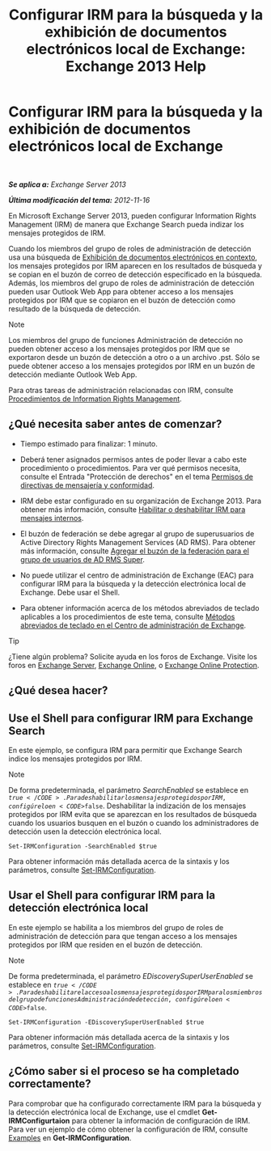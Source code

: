 ﻿---
title: 'Configurar IRM para la búsqueda y la exhibición de documentos electrónicos local de Exchange: Exchange 2013 Help'
TOCTitle: Configurar IRM para la búsqueda y la exhibición de documentos electrónicos local de Exchange
ms:assetid: d96790e9-93ad-4a56-b90f-2dbfa2f2073c
ms:mtpsurl: https://technet.microsoft.com/es-es/library/Gg588319(v=EXCHG.150)
ms:contentKeyID: 49895950
ms.date: 05/22/2018
mtps_version: v=EXCHG.150
ms.translationtype: MT
---

# Configurar IRM para la búsqueda y la exhibición de documentos electrónicos local de Exchange

 

_**Se aplica a:** Exchange Server 2013_

_**Última modificación del tema:** 2012-11-16_

En Microsoft Exchange Server 2013, pueden configurar Information Rights Management (IRM) de manera que Exchange Search pueda indizar los mensajes protegidos de IRM.

Cuando los miembros del grupo de roles de administración de detección usa una búsqueda de [Exhibición de documentos electrónicos en contexto](in-place-ediscovery-exchange-2013-help.md), los mensajes protegidos por IRM aparecen en los resultados de búsqueda y se copian en el buzón de correo de detección especificado en la búsqueda. Además, los miembros del grupo de roles de administración de detección pueden usar Outlook Web App para obtener acceso a los mensajes protegidos por IRM que se copiaron en el buzón de detección como resultado de la búsqueda de detección.


> [!NOTE]
> Los miembros del grupo de funciones Administración de detección no pueden obtener acceso a los mensajes protegidos por IRM que se exportaron desde un buzón de detección a otro o a un archivo .pst. Sólo se puede obtener acceso a los mensajes protegidos por IRM en un buzón de detección mediante Outlook Web App.



Para otras tareas de administración relacionadas con IRM, consulte [Procedimientos de Information Rights Management](information-rights-management-procedures-exchange-2013-help.md).

## ¿Qué necesita saber antes de comenzar?

  - Tiempo estimado para finalizar: 1 minuto.

  - Deberá tener asignados permisos antes de poder llevar a cabo este procedimiento o procedimientos. Para ver qué permisos necesita, consulte el Entrada "Protección de derechos" en el tema [Permisos de directivas de mensajería y conformidad](messaging-policy-and-compliance-permissions-exchange-2013-help.md).

  - IRM debe estar configurado en su organización de Exchange 2013. Para obtener más información, consulte [Habilitar o deshabilitar IRM para mensajes internos](enable-or-disable-irm-for-internal-messages-exchange-2013-help.md).

  - El buzón de federación se debe agregar al grupo de superusuarios de Active Directory Rights Management Services (AD RMS). Para obtener más información, consulte [Agregar el buzón de la federación para el grupo de usuarios de AD RMS Super](add-the-federation-mailbox-to-the-ad-rms-super-users-group-exchange-2013-help.md).

  - No puede utilizar el centro de administración de Exchange (EAC) para configurar IRM para la búsqueda y la detección electrónica local de Exchange. Debe usar el Shell.

  - Para obtener información acerca de los métodos abreviados de teclado aplicables a los procedimientos de este tema, consulte [Métodos abreviados de teclado en el Centro de administración de Exchange](keyboard-shortcuts-in-the-exchange-admin-center-exchange-online-protection-help.md).


> [!TIP]
> ¿Tiene algún problema? Solicite ayuda en los foros de Exchange. Visite los foros en <A href="https://go.microsoft.com/fwlink/p/?linkid=60612">Exchange Server</A>, <A href="https://go.microsoft.com/fwlink/p/?linkid=267542">Exchange Online</A>, o <A href="https://go.microsoft.com/fwlink/p/?linkid=285351">Exchange Online Protection</A>.



## ¿Qué desea hacer?

## Use el Shell para configurar IRM para Exchange Search

En este ejemplo, se configura IRM para permitir que Exchange Search indice los mensajes protegidos por IRM.


> [!NOTE]
> De forma predeterminada, el parámetro <EM>SearchEnabled</EM> se establece en <CODE>$true</CODE>. Para deshabilitar los mensajes protegidos por IRM, configúrelo en <CODE>$false</CODE>. Deshabilitar la indización de los mensajes protegidos por IRM evita que se aparezcan en los resultados de búsqueda cuando los usuarios busquen en el buzón o cuando los administradores de detección usen la detección electrónica local.



    Set-IRMConfiguration -SearchEnabled $true

Para obtener información más detallada acerca de la sintaxis y los parámetros, consulte [Set-IRMConfiguration](https://technet.microsoft.com/es-es/library/dd979792\(v=exchg.150\)).

## Usar el Shell para configurar IRM para la detección electrónica local

En este ejemplo se habilita a los miembros del grupo de roles de administración de detección para que tengan acceso a los mensajes protegidos por IRM que residen en el buzón de detección.


> [!NOTE]
> De forma predeterminada, el parámetro <EM>EDiscoverySuperUserEnabled</EM> se establece en <CODE>$true</CODE>. Para deshabilitar el acceso a los mensajes protegidos por IRM para los miembros del grupo de funciones Administración de detección, configúrelo en <CODE>$false</CODE>.



    Set-IRMConfiguration -EDiscoverySuperUserEnabled $true

Para obtener información más detallada acerca de la sintaxis y los parámetros, consulte [Set-IRMConfiguration](https://technet.microsoft.com/es-es/library/dd979792\(v=exchg.150\)).

## ¿Cómo saber si el proceso se ha completado correctamente?

Para comprobar que ha configurado correctamente IRM para la búsqueda y la detección electrónica local de Exchange, use el cmdlet **Get-IRMConfigurtaion** para obtener la información de configuración de IRM. Para ver un ejemplo de cómo obtener la configuración de IRM, consulte [Examples](https://technet.microsoft.com/es-es/e1821219-fe18-4642-a9c2-58eb0aadd61a\(exchg.150\)#examples) en **Get-IRMConfiguration**.

